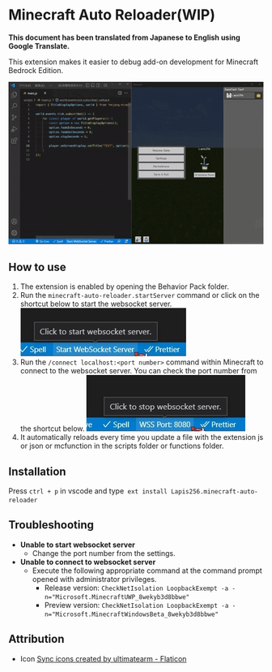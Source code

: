# Minecraft Auto Reloader(WIP)
**This document has been translated from Japanese to English using Google Translate.**

This extension makes it easier to debug add-on development for Minecraft Bedrock Edition.

![Demo](images/demo.gif)

## How to use
1. The extension is enabled by opening the Behavior Pack folder.
2. Run the `minecraft-auto-reloader.startServer` command or click on the shortcut below to start the websocket server.
![Start](images/how_start.jpg)
3. Run the `/connect localhost:<port number>` command within Minecraft to connect to the websocket server. You can check the port number from the shortcut below.
![Port](images/how_port.jpg)
4. It automatically reloads every time you update a file with the extension js or json or mcfunction in the scripts folder or functions folder.

## Installation
Press `ctrl + p` in vscode and type` ext install Lapis256.minecraft-auto-reloader`

## Troubleshooting
- **Unable to start websocket server**
  - Change the port number from the settings.
- **Unable to connect to websocket server**
  - Execute the following appropriate command at the command prompt opened with administrator privileges.
    - Release version: ```CheckNetIsolation LoopbackExempt -a -n="Microsoft.MinecraftUWP_8wekyb3d8bbwe"```
    - Preview version: ```CheckNetIsolation LoopbackExempt -a -n="Microsoft.MinecraftWindowsBeta_8wekyb3d8bbwe"```

## Attribution
- Icon [Sync icons created by ultimatearm - Flaticon](https://www.flaticon.com/free-icons/sync)